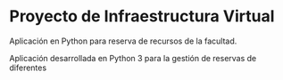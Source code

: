 # Proyecto de Infraestructura Virtual

Aplicación en Python para reserva de recursos de la facultad.

Aplicación desarrollada en Python 3 para la gestión de reservas de diferentes 
